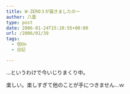 ```yaml
---
title: W-ZERO３が届きましたのー
author: 八雲
type: post
date: 2006-01-24T15:28:55+00:00
url: /2006/01/39
tags:
  - 信On
  - 日記

---
```

…というわけで今いじりまくり中。
  
楽しい。楽しすぎて他のことが手につきません…ｗ
